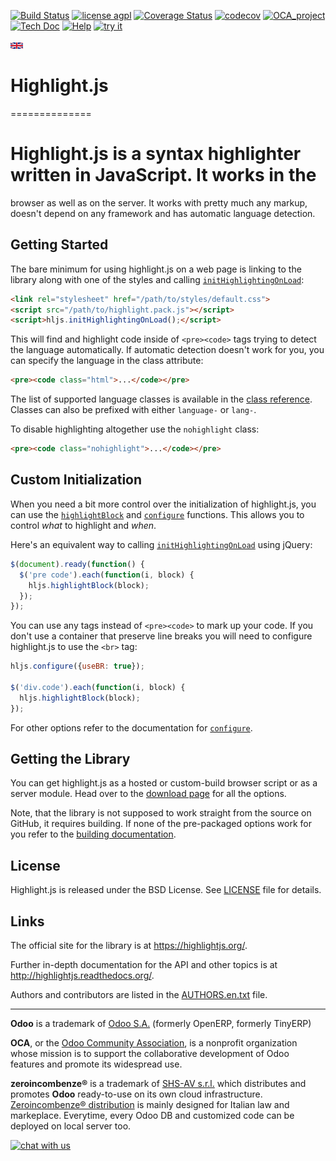 [![Build Status](https://travis-ci.org/zeroincombenze/highlight.svg?branch=8.0)](https://travis-ci.org/zeroincombenze/highlight)
[![license agpl](https://img.shields.io/badge/licence-AGPL--3-blue.svg)](http://www.gnu.org/licenses/agpl-3.0.html)
[![Coverage Status](https://coveralls.io/repos/github/zeroincombenze/highlight/badge.svg?branch=8.0)](https://coveralls.io/github/zeroincombenze/highlight?branch=8.0)
[![codecov](https://codecov.io/gh/zeroincombenze/highlight/branch/8.0/graph/badge.svg)](https://codecov.io/gh/zeroincombenze/highlight/branch/8.0)
[![OCA_project](http://www.zeroincombenze.it/wp-content/uploads/ci-ct/prd/button-oca-8.svg)](https://github.com/OCA/highlight/tree/8.0)
[![Tech Doc](http://www.zeroincombenze.it/wp-content/uploads/ci-ct/prd/button-docs-8.svg)](http://wiki.zeroincombenze.org/en/Odoo/8.0/dev)
[![Help](http://www.zeroincombenze.it/wp-content/uploads/ci-ct/prd/button-help-8.svg)](http://wiki.zeroincombenze.org/en/Odoo/8.0/man/)
[![try it](http://www.zeroincombenze.it/wp-content/uploads/ci-ct/prd/button-try-it-8.svg)](http://erp8.zeroincombenze.it)


[![en](https://github.com/zeroincombenze/grymb/blob/master/flags/en_US.png)](https://www.facebook.com/groups/openerp.italia/)

# Highlight.js
==============


Highlight.js is a syntax highlighter written in JavaScript. It works in the
===========================================================================
browser as well as on the server. It works with pretty much any markup,
doesn't depend on any framework and has automatic language detection.


## Getting Started

The bare minimum for using highlight.js on a web page is linking to the library
along with one of the styles and calling [`initHighlightingOnLoad`][1]:

```html
<link rel="stylesheet" href="/path/to/styles/default.css">
<script src="/path/to/highlight.pack.js"></script>
<script>hljs.initHighlightingOnLoad();</script>
```

This will find and highlight code inside of `<pre><code>` tags trying to detect
the language automatically. If automatic detection doesn't work for you, you can
specify the language in the class attribute:

```html
<pre><code class="html">...</code></pre>
```

The list of supported language classes is available in the [class reference][8].
Classes can also be prefixed with either `language-` or `lang-`.

To disable highlighting altogether use the `nohighlight` class:

```html
<pre><code class="nohighlight">...</code></pre>
```

## Custom Initialization

When you need a bit more control over the initialization of
highlight.js, you can use the [`highlightBlock`][2] and [`configure`][3]
functions. This allows you to control *what* to highlight and *when*.

Here's an equivalent way to calling [`initHighlightingOnLoad`][1] using jQuery:

```javascript
$(document).ready(function() {
  $('pre code').each(function(i, block) {
    hljs.highlightBlock(block);
  });
});
```

You can use any tags instead of `<pre><code>` to mark up your code. If you don't
use a container that preserve line breaks you will need to configure
highlight.js to use the `<br>` tag:

```javascript
hljs.configure({useBR: true});

$('div.code').each(function(i, block) {
  hljs.highlightBlock(block);
});
```

For other options refer to the documentation for [`configure`][3].


## Getting the Library

You can get highlight.js as a hosted or custom-build browser script or as a
server module. Head over to the [download page][4] for all the options.

Note, that the library is not supposed to work straight from the source on
GitHub, it requires building. If none of the pre-packaged options work for you
refer to the [building documentation][5].


## License

Highlight.js is released under the BSD License. See [LICENSE][10] file for
details.


## Links

The official site for the library is at <https://highlightjs.org/>.

Further in-depth documentation for the API and other topics is at
<http://highlightjs.readthedocs.org/>.

Authors and contributors are listed in the [AUTHORS.en.txt][9] file.

[1]: http://highlightjs.readthedocs.org/en/latest/api.html#inithighlightingonload
[2]: http://highlightjs.readthedocs.org/en/latest/api.html#highlightblock-block
[3]: http://highlightjs.readthedocs.org/en/latest/api.html#configure-options
[4]: https://highlightjs.org/download/
[5]: http://highlightjs.readthedocs.org/en/latest/building-testing.html
[8]: http://highlightjs.readthedocs.org/en/latest/css-classes-reference.html
[9]: https://github.com/isagalaev/highlight.js/blob/master/AUTHORS.en.txt
[10]: https://github.com/isagalaev/highlight.js/blob/master/LICENSE

[//]: # (copyright)

----

**Odoo** is a trademark of [Odoo S.A.](https://www.odoo.com/) (formerly OpenERP, formerly TinyERP)

**OCA**, or the [Odoo Community Association](http://odoo-community.org/), is a nonprofit organization whose
mission is to support the collaborative development of Odoo features and
promote its widespread use.

**zeroincombenze®** is a trademark of [SHS-AV s.r.l.](http://www.shs-av.com/)
which distributes and promotes **Odoo** ready-to-use on its own cloud infrastructure.
[Zeroincombenze® distribution](http://wiki.zeroincombenze.org/en/Odoo)
is mainly designed for Italian law and markeplace.
Everytime, every Odoo DB and customized code can be deployed on local server too.

[//]: # (end copyright)

[//]: # (addons)

[//]: # (end addons)

[![chat with us](https://www.shs-av.com/wp-content/chat_with_us.gif)](https://tawk.to/85d4f6e06e68dd4e358797643fe5ee67540e408b)
